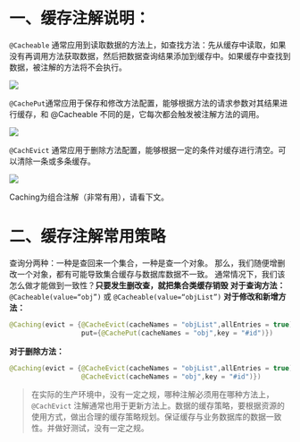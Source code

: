 # 一、缓存注解说明：

`@Cacheable` 通常应用到读取数据的方法上，如查找方法：先从缓存中读取，如果没有再调用方法获取数据，然后把数据查询结果添加到缓存中。如果缓存中查找到数据，被注解的方法将不会执行。

![](https://cdn.jsdelivr.net/gh/krislinzhao/IMGcloud/img/20200429154434.png)

`@CachePut`通常应用于保存和修改方法配置，能够根据方法的请求参数对其结果进行缓存，和 @Cacheable 不同的是，它每次都会触发被注解方法的调用。

![](https://cdn.jsdelivr.net/gh/krislinzhao/IMGcloud/img/20200429154505.png)

`@CachEvict` 通常应用于删除方法配置，能够根据一定的条件对缓存进行清空。可以清除一条或多条缓存。

![](https://cdn.jsdelivr.net/gh/krislinzhao/IMGcloud/img/20200429154630.png)

Caching为组合注解（非常有用），请看下文。

# 二、缓存注解常用策略

查询分两种：一种是查回来一个集合，一种是查一个对象。
那么，我们随便增删改一个对象，都有可能导致集合缓存与数据库数据不一致。
通常情况下，我们该怎么做才能做到一致性？**只要发生删改查，就把集合类缓存销毁**
**对于查询方法：**
`@Cacheable(value=“obj”)` 或 `@Cacheable(value=“objList”)`
**对于修改和新增方法：**

```java
@Caching(evict = {@CacheEvict(cacheNames = "objList",allEntries = true)},
                  put={@CachePut(cacheNames = "obj",key = "#id")})
```

**对于删除方法：**

```java
@Caching(evict = {@CacheEvict(cacheNames = "objList",allEntries = true),
                  @CacheEvict(cacheNames = "obj",key = "#id")})
```

> 在实际的生产环境中，没有一定之规，哪种注解必须用在哪种方法上，`@CachEvict` 注解通常也用于更新方法上。数据的缓存策略，要根据资源的使用方式，做出合理的缓存策略规划。保证缓存与业务数据库的数据一致性。并做好测试，没有一定之规。